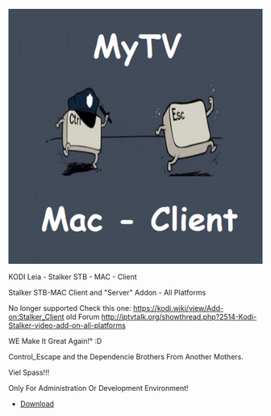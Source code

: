 ![MyTV-Mac-Client](icon.png)

KODI Leia - Stalker STB - MAC - Client

Stalker STB-MAC Client and "Server" Addon - All Platforms

No longer supported
Check this one: https://kodi.wiki/view/Add-on:Stalker_Client
old Forum
http://iptvtalk.org/showthread.php?2514-Kodi-Stalker-video-add-on-all-platforms


WE Make It Great Again!°  :D

Control_Escape and the Dependencie Brothers
From Another Mothers.

Viel Spass!!!


Only For Administration Or Development Environment!

* [Download](https://github.com/KDC-Community/Ctrl_Esc_K_18_Repo/raw/main/plugin.video.client.ctrl_esc.mytv.mac/plugin.video.client.ctrl_esc.mytv.mac-4.8.1.zip)


